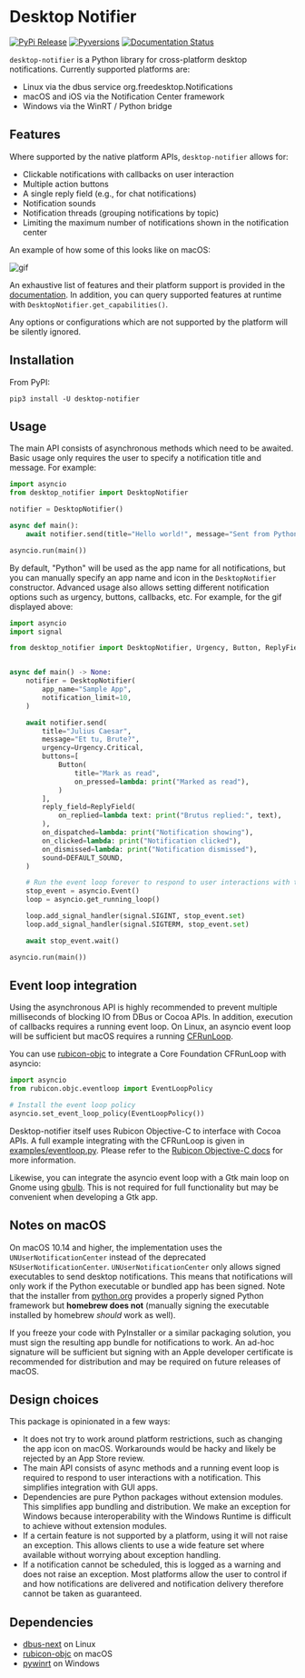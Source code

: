 
# Desktop Notifier

[![PyPi Release](https://img.shields.io/pypi/v/desktop-notifier.svg)](https://pypi.org/project/desktop-notifier/)
[![Pyversions](https://img.shields.io/pypi/pyversions/desktop-notifier.svg)](https://pypi.org/pypi/desktop-notifier/)
[![Documentation Status](https://readthedocs.org/projects/desktop-notifier/badge/?version=latest)](https://desktop-notifier.readthedocs.io/en/latest/?badge=latest)

`desktop-notifier`  is a Python library for cross-platform desktop notifications.
Currently supported platforms are:

* Linux via the dbus service org.freedesktop.Notifications
* macOS and iOS via the Notification Center framework
* Windows via the WinRT / Python bridge

## Features

Where supported by the native platform APIs, `desktop-notifier` allows for:

* Clickable notifications with callbacks on user interaction
* Multiple action buttons
* A single reply field (e.g., for chat notifications)
* Notification sounds
* Notification threads (grouping notifications by topic)
* Limiting the maximum number of notifications shown in the notification center

An example of how some of this looks like on macOS:

![gif](https://github.com/samschott/desktop-notifier/blob/main/screenshots/macOS.gif?raw=true)

An exhaustive list of features and their platform support is provided in the
[documentation](https://desktop-notifier.readthedocs.io/en/latest/background/platform_support.html).
In addition, you can query supported features at runtime with
`DesktopNotifier.get_capabilities()`.

Any options or configurations which are not supported by the platform will be silently
ignored.

## Installation

From PyPI:

```
pip3 install -U desktop-notifier
```

## Usage

The main API consists of asynchronous methods which need to be awaited. Basic usage only
requires the user to specify a notification title and message. For example:

```Python
import asyncio
from desktop_notifier import DesktopNotifier

notifier = DesktopNotifier()

async def main():
    await notifier.send(title="Hello world!", message="Sent from Python")

asyncio.run(main())
```

By default, "Python" will be used as the app name for all notifications, but you can
manually specify an app name and icon in the ``DesktopNotifier`` constructor. Advanced
usage also allows setting different notification options such as urgency, buttons,
callbacks, etc. For example, for the gif displayed above:

```Python
import asyncio
import signal

from desktop_notifier import DesktopNotifier, Urgency, Button, ReplyField, DEFAULT_SOUND


async def main() -> None:
    notifier = DesktopNotifier(
        app_name="Sample App",
        notification_limit=10,
    )

    await notifier.send(
        title="Julius Caesar",
        message="Et tu, Brute?",
        urgency=Urgency.Critical,
        buttons=[
            Button(
                title="Mark as read",
                on_pressed=lambda: print("Marked as read"),
            )
        ],
        reply_field=ReplyField(
            on_replied=lambda text: print("Brutus replied:", text),
        ),
        on_dispatched=lambda: print("Notification showing"),
        on_clicked=lambda: print("Notification clicked"),
        on_dismissed=lambda: print("Notification dismissed"),
        sound=DEFAULT_SOUND,
    )

    # Run the event loop forever to respond to user interactions with the notification.
    stop_event = asyncio.Event()
    loop = asyncio.get_running_loop()

    loop.add_signal_handler(signal.SIGINT, stop_event.set)
    loop.add_signal_handler(signal.SIGTERM, stop_event.set)

    await stop_event.wait()

asyncio.run(main())
```

## Event loop integration

Using the asynchronous API is highly recommended to prevent multiple milliseconds of
blocking IO from DBus or Cocoa APIs. In addition, execution of callbacks requires a
running event loop. On Linux, an asyncio event loop will be sufficient but macOS
requires a running [CFRunLoop](https://developer.apple.com/documentation/corefoundation/cfrunloop-rht).

You can use [rubicon-objc](https://github.com/beeware/rubicon-objc) to integrate a Core
Foundation CFRunLoop with asyncio:

```Python
import asyncio
from rubicon.objc.eventloop import EventLoopPolicy

# Install the event loop policy
asyncio.set_event_loop_policy(EventLoopPolicy())
```

Desktop-notifier itself uses Rubicon Objective-C to interface with Cocoa APIs. A full
example integrating with the CFRunLoop is given in
[examples/eventloop.py](examples/eventloop.py). Please refer to the
[Rubicon Objective-C docs](https://rubicon-objc.readthedocs.io/en/latest/how-to/async.html)
for more information.

Likewise, you can integrate the asyncio event loop with a Gtk main loop on Gnome using
[gbulb](https://pypi.org/project/gbulb). This is not required for full functionality
but may be convenient when developing a Gtk app.

## Notes on macOS

On macOS 10.14 and higher, the implementation uses the `UNUserNotificationCenter`
instead of the deprecated `NSUserNotificationCenter`. `UNUserNotificationCenter`
only allows signed executables to send desktop notifications. This means that
notifications will only work if the Python executable or bundled app has been signed.
Note that the installer from [python.org](https://python.org) provides a properly signed
Python framework but **homebrew does not** (manually signing the executable installed
by homebrew *should* work as well).

If you freeze your code with PyInstaller or a similar packaging solution, you must sign
the resulting app bundle for notifications to work. An ad-hoc signature will be
sufficient but signing with an Apple developer certificate is recommended for
distribution and may be required on future releases of macOS.

## Design choices

This package is opinionated in a few ways:

* It does not try to work around platform restrictions, such as changing the app icon on
  macOS. Workarounds would be hacky and likely be rejected by an App Store review.
* The main API consists of async methods and a running event loop is required to respond
  to user interactions with a notification. This simplifies integration with GUI apps.
* Dependencies are pure Python packages without extension modules. This simplifies app
  bundling and distribution. We make an exception for Windows because interoperability
  with the Windows Runtime is difficult to achieve without extension modules.
* If a certain feature is not supported by a platform, using it will not raise an
  exception. This allows clients to use a wide feature set where available without
  worrying about exception handling.
* If a notification cannot be scheduled, this is logged as a warning and does not raise
  an exception. Most platforms allow the user to control if and how notifications are
  delivered and notification delivery therefore cannot be taken as guaranteed.

## Dependencies

* [dbus-next](https://github.com/altdesktop/python-dbus-next) on Linux
* [rubicon-objc](https://github.com/beeware/rubicon-objc) on macOS
* [pywinrt](https://github.com/pywinrt/pywinrt) on Windows
